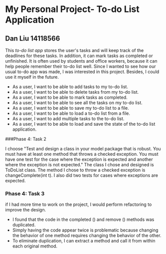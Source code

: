 # My Personal Project- To-do List Application

## Dan Liu 14118566

This *to-do list app* stores the user's tasks and will keep track of the deadlines for these tasks. In addition, 
it can mark tasks as completed or unfinished. It is often used by students and office workers, because it can help 
people remember their to-do list well. Since I wanted to see how our usual to-do app was made, I was interested in this 
project. Besides, I could use it myself in the future.
- As a user, I want to be able to add tasks to my to-do list.
- As a user, I want to be able to delete tasks from my to-do list.
- As a user, I want to be able to mark tasks as completed.
- As a user, I want to be able to see all the tasks on my to-do list.
- As a user, I want to be able to save my to-do list to a file.
- As a user, I want to be able to load a to-do list from a file.
- As a user, I want to add multiple tasks to the to-do list.
- As a user, I want to be able to load and save the state of the to-do list application.

###Phase 4: Task 2

I choose "Test and design a class in your model package that is robust. You must have at least one method that throws a 
checked exception.  You must have one test for the case where the exception is expected and another where the exception 
is not expected." The class I chose and designed is ToDoList class.
The method I chose to throw a checked exception is changeComplete(int t).
I also did two tests for cases where exceptions are expected.
### Phase 4: Task 3

if I had more time to work on the project, I would perform refactoring to improve the design.
- I found that the code in the completed () and remove () methods was duplicated.
- Simply having the code appear twice is problematic because changing the behavior of one method requires changing the 
  behavior of the other.
- To eliminate duplication, I can extract a method and call it from within each original method.